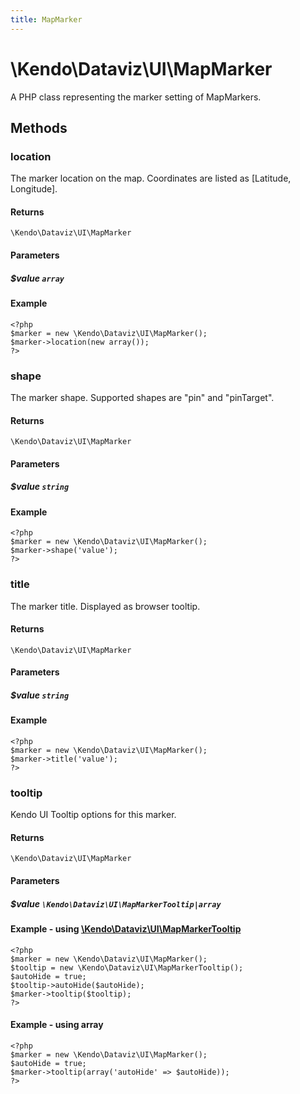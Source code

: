 ```yaml
---
title: MapMarker
---
```


# \Kendo\Dataviz\UI\MapMarker

A PHP class representing the marker setting of MapMarkers.


## Methods

### location
The marker location on the map. Coordinates are listed as [Latitude, Longitude].

#### Returns
`\Kendo\Dataviz\UI\MapMarker`

#### Parameters

##### $value `array`



#### Example 
    <?php
    $marker = new \Kendo\Dataviz\UI\MapMarker();
    $marker->location(new array());
    ?>

### shape
The marker shape. Supported shapes are "pin" and "pinTarget".

#### Returns
`\Kendo\Dataviz\UI\MapMarker`

#### Parameters

##### $value `string`



#### Example 
    <?php
    $marker = new \Kendo\Dataviz\UI\MapMarker();
    $marker->shape('value');
    ?>

### title
The marker title. Displayed as browser tooltip.

#### Returns
`\Kendo\Dataviz\UI\MapMarker`

#### Parameters

##### $value `string`



#### Example 
    <?php
    $marker = new \Kendo\Dataviz\UI\MapMarker();
    $marker->title('value');
    ?>

### tooltip

Kendo UI Tooltip options for this marker.

#### Returns
`\Kendo\Dataviz\UI\MapMarker`

#### Parameters

##### $value `\Kendo\Dataviz\UI\MapMarkerTooltip|array`


#### Example - using [\Kendo\Dataviz\UI\MapMarkerTooltip](/kendo-ui/api/wrappers/php/Kendo/Dataviz/UI/MapMarkerTooltip)
    <?php
    $marker = new \Kendo\Dataviz\UI\MapMarker();
    $tooltip = new \Kendo\Dataviz\UI\MapMarkerTooltip();
    $autoHide = true;
    $tooltip->autoHide($autoHide);
    $marker->tooltip($tooltip);
    ?>

#### Example - using array

    <?php
    $marker = new \Kendo\Dataviz\UI\MapMarker();
    $autoHide = true;
    $marker->tooltip(array('autoHide' => $autoHide));
    ?>

